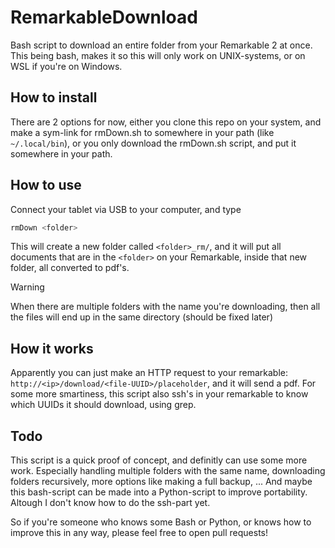 # RemarkableDownload
Bash script to download an entire folder from your Remarkable 2 at once.
This being bash, makes it so this will only work on UNIX-systems, or on WSL if you're on Windows.


## How to install
There are 2 options for now, either you clone this repo on your system, and make a sym-link for rmDown.sh to somewhere in your path (like `~/.local/bin`), 
or you only download the rmDown.sh script, and put it somewhere in your path.


## How to use
Connect your tablet via USB to your computer, and type
```bash
rmDown <folder>
```
This will create a new folder called `<folder>_rm/`, and it will put all documents that are in the `<folder>` on your Remarkable, inside that new folder, all converted to pdf's.

> [!WARNING]
> When there are multiple folders with the name you're downloading, then all the files will end up in the same directory (should be fixed later)


## How it works
Apparently you can just make an HTTP request to your remarkable: `http://<ip>/download/<file-UUID>/placeholder`, and it will send a pdf. 
For some more smartiness, this script also ssh's in your remarkable to know which UUIDs it should download, using grep.


## Todo
This script is a quick proof of concept, and definitly can use some more work. 
Especially handling multiple folders with the same name, downloading folders recursively, more options like making a full backup, ...
And maybe this bash-script can be made into a Python-script to improve portability. Altough I don't know how to do the ssh-part yet.

So if you're someone who knows some Bash or Python, or knows how to improve this in any way, please feel free to open pull requests!
